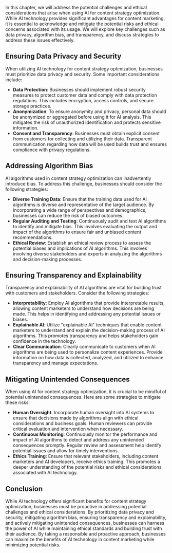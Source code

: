 

In this chapter, we will address the potential challenges and ethical considerations that arise when using AI for content strategy optimization. While AI technology provides significant advantages for content marketing, it is essential to acknowledge and mitigate the potential risks and ethical concerns associated with its usage. We will explore key challenges such as data privacy, algorithm bias, and transparency, and discuss strategies to address these issues effectively.

## Ensuring Data Privacy and Security

When utilizing AI technology for content strategy optimization, businesses must prioritize data privacy and security. Some important considerations include:

- **Data Protection**: Businesses should implement robust security measures to protect customer data and comply with data protection regulations. This includes encryption, access controls, and secure storage practices.
- **Anonymization**: To ensure anonymity and privacy, personal data should be anonymized or aggregated before using it for AI analysis. This mitigates the risk of unauthorized identification and protects sensitive information.
- **Consent and Transparency**: Businesses must obtain explicit consent from customers for collecting and utilizing their data. Transparent communication regarding how data will be used builds trust and ensures compliance with privacy regulations.

## Addressing Algorithm Bias

AI algorithms used in content strategy optimization can inadvertently introduce bias. To address this challenge, businesses should consider the following strategies:

- **Diverse Training Data**: Ensure that the training data used for AI algorithms is diverse and representative of the target audience. By incorporating a wide range of perspectives and demographics, businesses can reduce the risk of biased outcomes.
- **Regular Auditing and Testing**: Continuously audit and test AI algorithms to identify and mitigate bias. This involves evaluating the output and impact of the algorithms to ensure fair and unbiased content recommendations.
- **Ethical Review**: Establish an ethical review process to assess the potential biases and implications of AI algorithms. This involves involving diverse stakeholders and experts in analyzing the algorithms and decision-making processes.

## Ensuring Transparency and Explainability

Transparency and explainability of AI algorithms are vital for building trust with customers and stakeholders. Consider the following strategies:

- **Interpretability**: Employ AI algorithms that provide interpretable results, allowing content marketers to understand how decisions are being made. This helps in identifying and addressing any potential issues or biases.
- **Explainable AI**: Utilize "explainable AI" techniques that enable content marketers to understand and explain the decision-making process of AI algorithms. This promotes transparency and helps stakeholders gain confidence in the technology.
- **Clear Communication**: Clearly communicate to customers when AI algorithms are being used to personalize content experiences. Provide information on how data is collected, analyzed, and utilized to enhance transparency and manage expectations.

## Mitigating Unintended Consequences

When using AI for content strategy optimization, it is crucial to be mindful of potential unintended consequences. Here are some strategies to mitigate these risks:

- **Human Oversight**: Incorporate human oversight into AI systems to ensure that decisions made by algorithms align with ethical considerations and business goals. Human reviewers can provide critical evaluation and intervention when necessary.
- **Continuous Monitoring**: Continuously monitor the performance and impact of AI algorithms to detect and address any unintended consequences promptly. Regular review and assessment help identify potential issues and allow for timely interventions.
- **Ethics Training**: Ensure that relevant stakeholders, including content marketers and AI developers, receive ethics training. This promotes a deeper understanding of the potential risks and ethical considerations associated with AI technology.

## Conclusion

While AI technology offers significant benefits for content strategy optimization, businesses must be proactive in addressing potential challenges and ethical considerations. By prioritizing data privacy and security, mitigating algorithm bias, ensuring transparency and explainability, and actively mitigating unintended consequences, businesses can harness the power of AI while maintaining ethical standards and building trust with their audience. By taking a responsible and proactive approach, businesses can maximize the benefits of AI technology in content marketing while minimizing potential risks.
